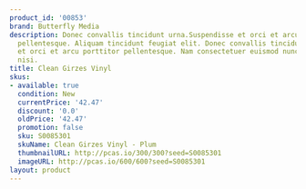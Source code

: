 ```yaml
---
product_id: '00853'
brand: Butterfly Media
description: Donec convallis tincidunt urna.Suspendisse et orci et arcu porttitor
  pellentesque. Aliquam tincidunt feugiat elit. Donec convallis tincidunt urna.Suspendisse
  et orci et arcu porttitor pellentesque. Nam consectetuer euismod nunc. Donec vitae
  nisi.
title: Clean Girzes Vinyl
skus:
- available: true
  condition: New
  currentPrice: '42.47'
  discount: '0.0'
  oldPrice: '42.47'
  promotion: false
  sku: S0085301
  skuName: Clean Girzes Vinyl - Plum
  thumbnailURL: http://pcas.io/300/300?seed=S0085301
  imageURL: http://pcas.io/600/600?seed=S0085301
layout: product
---
```

